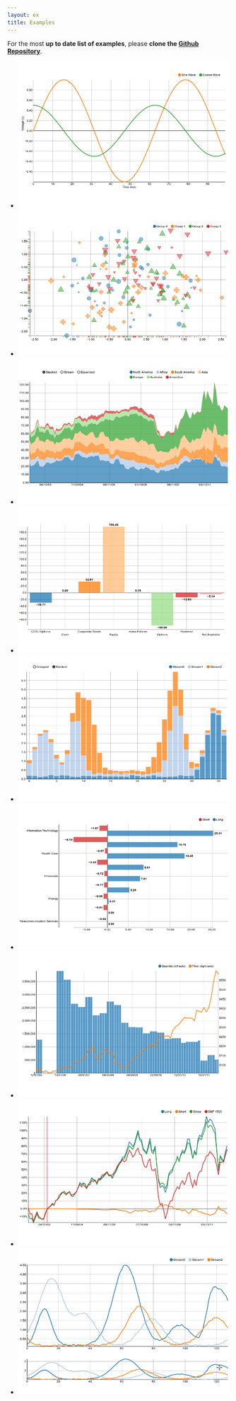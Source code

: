 ```yaml
---
layout: ex
title: Examples
---
```


<div class="alert alert-info">
For the most <strong>up to date list of examples</strong>, please <strong>clone the
<a href="https://github.com/novus/nvd3">Github Repository</a></strong>.
</div>

<ul class="thumbnails">
  <li class="span3">
    <a href="../ghpages/line.html" class="thumbnail">
      <img src="../img/line.png">
    </a>
  </li>

  <li class="span3">
    <a href="../ghpages/scatter.html" class="thumbnail">
      <img src="../img/scatter.png">
    </a>
  </li>
    
  <li class="span3">
    <a href="../ghpages/stackedArea.html" class="thumbnail">
      <img src="../img/stackedarea.png">
    </a>
  </li>

  <li class="span3">
    <a href="../ghpages/discreteBar.html" class="thumbnail">
      <img src="../img/discretebar.png">
    </a>
  </li>

  <li class="span3">
    <a href="../ghpages/multiBar.html" class="thumbnail">
      <img src="../img/stackedbar.png">
    </a>
  </li>

  <li class="span3">
    <a href="../ghpages/multiBarHorizontal.html" class="thumbnail">
      <img src="../img/horizontalbar.png">
    </a>
  </li>

  <li class="span3">
    <a href="../ghpages/linePlusBar.html" class="thumbnail">
      <img src="../img/lineplusbar.png">
    </a>
  </li>

  <li class="span3">
    <a href="../ghpages/cumulativeLine.html" class="thumbnail">
      <img src="../img/cumulativeline.png">
    </a>
  </li>

  <li class="span3">
    <a href="../ghpages/lineWithFocus.html" class="thumbnail">
      <img src="../img/linewithfocus.png">
    </a>
  </li>

</ul>

